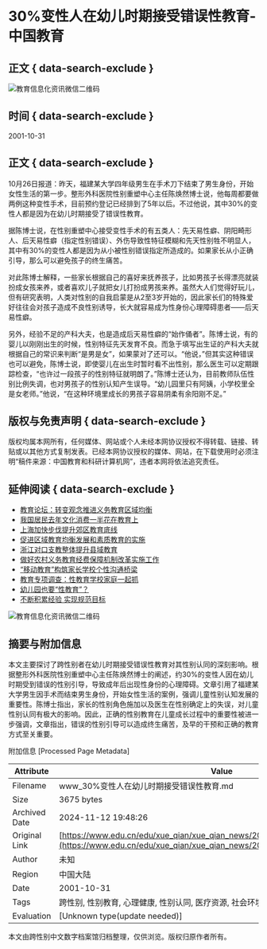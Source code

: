 # 30%变性人在幼儿时期接受错误性教育-中国教育

## 正文 { data-search-exclude }


![教育信息化资讯微信二维码](/c_images/xxh/erweima.jpg)

## 时间 { data-search-exclude }
2001-10-31

## 正文 { data-search-exclude }
10月26日报道：昨天，福建某大学四年级男生在手术刀下结束了男生身份，开始女性生活的第一步。整形外科医院性别重塑中心主任陈焕然博士说，他每周都要做两例这种变性手术，目前预约登记已经排到了5年以后。不过他说，其中30%的变性人都是因为在幼儿时期接受了错误性教育。

据陈博士说，在性别重塑中心接受变性手术的有五类人：先天易性癖、阴阳畸形人、后天易性癖（指定性别错误）、外伤导致性特征模糊和先天性别牲不明显人，其中有30%的变性人都是因为从小被性别错误指定所造成的。如果家长从小正确引导，那么可以避免孩子的终生痛苦。

对此陈博士解释，一些家长根据自己的喜好来抚养孩子，比如男孩子长得漂亮就装扮成女孩来养，或者喜欢儿子就把女儿打扮成男孩来养。虽然大人们觉得好玩儿，但有研究表明，人类对性别的自我启蒙是从2至3岁开始的，因此家长们的特殊爱好往往会对孩子造成不良性别诱导，长大就容易成为性身份心理障碍患者——后天易性癖。

另外，经验不足的产科大夫，也是造成后天易性癖的“始作俑者”。陈博士说，有的婴儿以刚刚出生的时候，性别特征先天发育不良。而急于填写出生证的产科大夫就根据自己的常识来判断“是男是女”，如果蒙对了还可以。“他说，”但其实这种错误也可以避免，陈博士说，即使婴儿在出生时暂时看不出性别，那么医生可以定期跟踪检查，“也许过一段孩子的性别特征就明朗了。”陈博士还认为，目前教师队伍性别比例失调，也对男孩子的性别认知产生误导。“幼儿园里只有阿姨，小学校里全是女老师。”他说，“在这种环境里成长的男孩子容易阴柔有余阳刚不足。”

## 版权与免责声明 { data-search-exclude }
版权均属本网所有，任何媒体、网站或个人未经本网协议授权不得转载、链接、转贴或以其他方式复制发表。已经本网协议授权的媒体、网站，在下载使用时必须注明“稿件来源：中国教育和科研计算机网”，违者本网将依法追究责任。 

## 延伸阅读 { data-search-exclude }
- [教育论坛：转变观念推进义务教育区域均衡](../../../../xxh/fei/xin_xi_zi_xun/importantnews/200603/t20060323_159171.shtml)
- [我国居民去年文化消费一半花在教育上](../../../shi_ye/news/200603/t20060323_159570.shtml)
- [上海加快步伐提升郊区教育底线](../../../shi_ye/news/200603/t20060323_159673.shtml)
- [促进区域教育均衡发展和素质教育的实施](../../../../xxh/fei/xin_xi_zi_xun/importantnews/200603/t20060323_160735.shtml)
- [浙江对口支教整体提升县域教育](../../../../xxh/fei/xin_xi_zi_xun/200603/t20060323_160736.shtml)
- [做好农村义务教育经费保障机制改革实施工作](../../../../xxh/fei/xin_xi_zi_xun/200603/t20060323_160911.shtml)
- [“移动教育”构筑家长学校个性沟通桥梁](../../../../xxh/fei/xin_xi_zi_xun/200603/t20060323_161271.shtml)
- [教育专项调查：性教育学校家庭一起抓](../../../ji_chu/ji_jiao_news/200603/t20060323_59971.shtml)
- [幼儿园也要“性教育”？](./t20060323_64101.shtml)
- [不断积累经验 实现规范目标](../../../../xxh/fei/xin_xi_zi_xun/200603/t20060323_133327.shtml)

![教育信息化资讯微信二维码](/c_images/xxh/erweima.jpg)

## 摘要与附加信息

<!-- tcd_abstract -->
本文主要探讨了跨性别者在幼儿时期接受错误性教育对其性别认同的深刻影响。根据整形外科医院性别重塑中心主任陈焕然博士的阐述，约30%的变性人因在幼儿时期受到错误的性别引导，导致成年后出现性身份的心理障碍。文章引用了福建某大学男生因手术而结束男生身份，开始女性生活的案例，强调儿童性别认知发展的重要性。陈博士指出，家长的性别角色施加以及医生在性别确定上的失误，对儿童性别认同有极大的影响。因此，正确的性别教育在儿童成长过程中的重要性被进一步强调，文章指出，错误的性别引导可以造成终生痛苦，及早的干预和正确的教育方式至关重要。
<!-- tcd_abstract_end -->

附加信息 [Processed Page Metadata]

| Attribute       | Value                                  |
|-----------------|----------------------------------------|
| Filename        | www_30%变性人在幼儿时期接受错误性教育.md                             |
| Size            | 3675 bytes                           |
| Archived Date   | 2024-11-12 19:48:26                             |
| Original Link   | [https://www.edu.cn/edu/xue_qian/xue_qian_news/200603/t20060323_18075.shtml](https://www.edu.cn/edu/xue_qian/xue_qian_news/200603/t20060323_18075.shtml)                       |
| Author          | 未知                               |
| Region          | 中国大陆                               |
| Date            | 2001-10-31                                 |
| Tags            | 跨性别, 性别教育, 心理健康, 性别认同, 医疗资源, 社会环境                                 |
| Evaluation            | [Unknown type(update needed)]                                 |
<!-- tcd_table_end -->

本文由跨性别中文数字档案馆归档整理，仅供浏览。版权归原作者所有。

